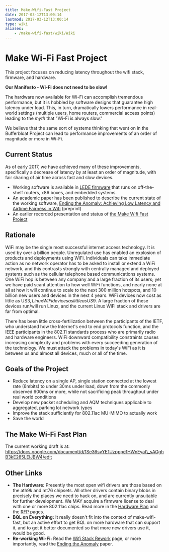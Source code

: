 ```yaml
---
title: Make-Wifi-Fast Project
date: 2017-03-12T13:00:14
lastmod: 2017-03-12T13:00:14
type: wiki
aliases:
    - /make-wifi-fast/wiki/Wiki
---
```

# Make Wi-Fi Fast Project

This project focuses on reducing latency throughout the wifi stack, firmware,
and hardware. 

**Our Manifesto - Wi-Fi does not need to be slow!**

The hardware now available for Wi-Fi can accomplish tremendous performance, but it is hobbled by software designs that guarantee high latency under load. 
This, in turn, dramatically lowers performance in real-world settings (multiple users, home routers, commercial access points) leading to the *myth* that "Wi-Fi is always slow."

We believe that the same sort of systems thinking that went on in the Bufferbloat Project can lead to 
performance improvements of an order of magnitude or more in Wi-Fi.

## Current Status

As of early 2017, we have achieved many of these improvements, specifically a decrease of latency by at least an order of magnitude, with fair sharing of air time across fast and slow devices.

* Working software is available in <a href="https://lede-project.org" target="blank">LEDE firmware</a> that runs on off-the-shelf routers, x86 boxes, and embedded systems.
* An academic paper has been published to describe the current state of the working software, 
<a href="https://arxiv.org/abs/1703.00064">Ending the Anomaly: Achieving Low Latency and Airtime Fairness in Wifi</a> (preprint)
* An earlier recorded presentation and status of [the Make Wifi Fast Project](https://www.youtube.com/watch?v=-vWrFCZXOWk)

## Rationale

WiFi may be the single most successful internet access technology. It is
used by over a billion people. Unregulated use has enabled an explosion
of products and deployments using WiFi. Individuals can take immediate
action as no network operator has to be asked to install or extend a
WiFi network, and this contrasts strongly with centrally managed and
deployed systems such as the cellular telephone based communications
systems. One WiFi hop is between any company and a large fraction of its
users; yet we have paid scant attention to how well WiFi functions, and
nearly none at all at how it will continue to scale to the next 300
million hotspots, and 10 billion new users and devices in the next 4
years. WiFi devices now cost as little as US$3, Linux WiFi devices as
little as US$9. A large fraction of these devices run/will run Linux, and
the current Linux WiFi stack and drivers are far from optimal.

There has been little cross-fertilization between the participants of
the IETF, who understand how the Internet's end to end protocols
function, and the IEEE participants in the 802.11 standards process who
are primarily radio and hardware engineers. WiFi downward compatibility
constraints causes increasing complexity and problems with every
succeeding generation of the technology. We must attack the problems in
today's WiFi as it is between us and almost all devices, much or all of
the time.

## Goals of the Project

-   Reduce latency on a single AP, single station connected at the
    lowest rate (6mbits) to under 30ms under load, down from the
    commonly observed 600ms or more, while not sacrificing peak
    throughput under real world conditions
-   Develop new packet scheduling and AQM techniques applicable to
    aggregated, parking lot network types
-   Improve the stack sufficiently for 802.11ac MU-MIMO to actually work
-   Save the world

## The Make Wi-Fi Fast Plan


The current working draft is at:
https://docs.google.com/document/d/1Se36svYE1Uzpppe1HWnEyat\_sAGghB3kE285LElJBW4/edit

## Other Links 

-   **The Hardware:** Presently the most open wifi drivers are those
    based on the ath9k and mt76 chipsets. All other drivers contain
    binary blobs in precisely the places we need to hack on, and are
    currently unsuitable for further development. We MAY acquire a
    firmware license to deal with one or more 802.11ac chips. Read more
    in the [Hardware Plan](Hardware_Plan.md) and the [RFP](RFP.md) pages.
-   **BQL on Everything:** It really doesn't fit into the context of
    make-wifi-fast, but an active effort to get BQL on more hardware
    that can support it, and to get it better documented so that more
    new drivers use it, would be good.
-   **Re-working Wi-Fi:** Read the [Wifi Stack Rework](Wifi_Stack_Rework.md) page,
    or more importantly, read the <a href="https://arxiv.org/abs/1703.00064">Ending the Anomaly</a> paper.

